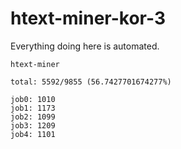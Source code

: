 # htext-miner-kor-3

Everything doing here is automated.

```
htext-miner

total: 5592/9855 (56.7427701674277%)

job0: 1010
job1: 1173
job2: 1099
job3: 1209
job4: 1101
```